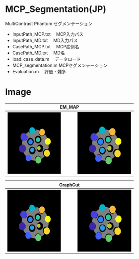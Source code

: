 # MCP_Segmentation(JP)
MultiContrast Phantom セグメンテーション 
* InputPath_MCP.txt 　MCP入力パス  
* InputPath_MD.txt 　MD入力パス  
* CasePath_MCP.txt 　MCP症例名  
* CasePath_MD.txt 　MD名  
* load_case_data.m 　データロード   
* MCP_segmentation.m  MCPセグメンテーション  
* Evaluation.m 　評価・雑多    

# Image
|EM_MAP|
|---|
|<img src="https://github.com/tk0103/MCP_Segmentation/blob/master/Images/EM_MAP.png" alt="original" title="original image" width="400" height="200">|

|GraphCut|
|---|
|<img src="https://github.com/tk0103/MCP_Segmentation/blob/master/Images/GraphCut.png" alt="Proposed" title="Proposed image" width="400" height="200">|  
